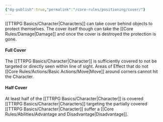 ```yaml
---
{"dg-publish":true,"permalink":"/core-rules/positioning/cover/"}
---
```


[[TTRPG Basics/Character\|Characters]] can take cover behind objects to protect themselves. The cover itself though can take the [[Core Rules/Damage\|Damage]] and once the cover is destroyed the protection is gone.

#### Full Cover
The [[TTRPG Basics/Character\|Character]] is sufficiently covered to not be targeted or directly seen within line of sight.
Areas of Effect that do not [[Core Rules/Actions/Basic Actions/Move\|Move]] around corners cannot hit the Character.

#### Half Cover
At least half of the [[TTRPG Basics/Character\|Character]] is covered
[[TTRPG Basics/Character\|Characters]] targeting the partially covered [[TTRPG Basics/Character\|Character]] suffer a [[Core Rules/Abilities/Advantage and Disadvantage\|Disadvantage]].